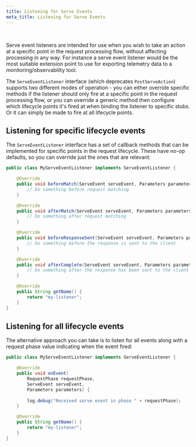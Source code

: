 ```yaml
---
title: Listening for Serve Events
meta_title: Listening for Serve Events
---
```


<br>

Serve event listeners are intended for use when you wish to take an action at a specific point in the request processing flow, without affecting processing in any way. For instance a serve event listener would be the most suitable extension point to use for exporting telemetry data to a monitoring/observability tool.

The `ServeEventListener` interface (which deprecates `PostServeAction`) supports two different modes of operation - you can either override specific methods if the listener should only fire at a specific point in the request processing flow, or you can override a generic method then configure which lifecycle points it's fired at when binding the listener to specific stubs. Or it can simply be made to fire at all lifecycle points.

## Listening for specific lifecycle events

The `ServeEventListener` interface has a set of callback methods that can be implemented for specific points in the request lifecycle. These have no-op defaults, so you can override just the ones that are relevant:

```java
public class MyServeEventListener implements ServeEventListener {

    @Override
    public void beforeMatch(ServeEvent serveEvent, Parameters parameters) {
        // Do something before request matching
    }

    @Override
    public void afterMatch(ServeEvent serveEvent, Parameters parameters) {
        // Do something after request matching
    }

    @Override
    public void beforeResponseSent(ServeEvent serveEvent, Parameters parameters) {
        // Do something before the response is sent to the client
    }

    @Override
    public void afterComplete(ServeEvent serveEvent, Parameters parameters) {
        // Do something after the response has been sent to the client
    }

    @Override
    public String getName() {
        return "my-listener";
    }
}
```

## Listening for all lifecycle events

The alternative approach you can take is to listen for all events along with a request phase value indicating when the event fired:

```java
public class MyServeEventListener implements ServeEventListener {

    @Override
    public void onEvent(
        RequestPhase requestPhase,
        ServeEvent serveEvent,
        Parameters parameters) {
        
        log.debug("Received serve event in phase " + requestPhase);
    }

    @Override
    public String getName() {
        return "my-listener";
    }
}
```